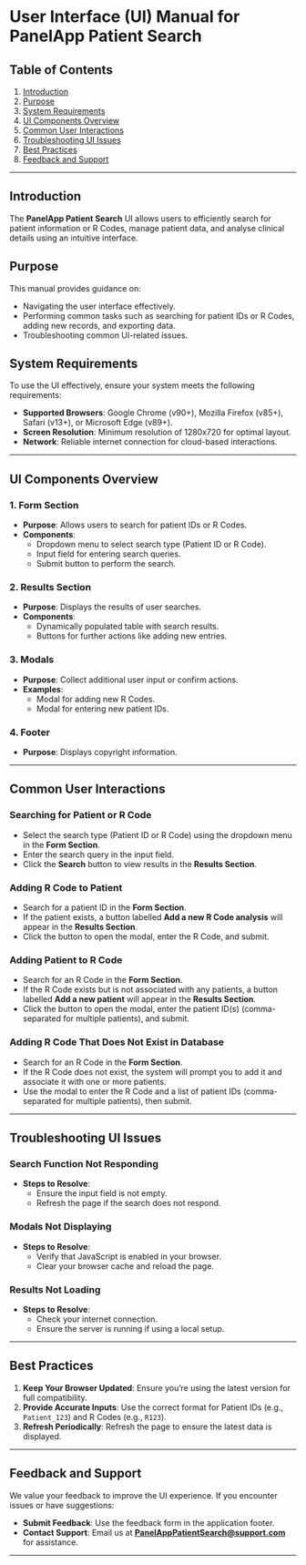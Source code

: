 # User Interface (UI) Manual for PanelApp Patient Search

## Table of Contents
1. [Introduction](#introduction)
2. [Purpose](#purpose)
3. [System Requirements](#system-requirements)
4. [UI Components Overview](#ui-components-overview)
5. [Common User Interactions](#common-user-interactions)
6. [Troubleshooting UI Issues](#troubleshooting-ui-issues)
7. [Best Practices](#best-practices)
8. [Feedback and Support](#feedback-and-support)

---

## Introduction
The **PanelApp Patient Search** UI allows users to efficiently search for patient information or R Codes, manage patient data, and analyse clinical details using an intuitive interface.

## Purpose
This manual provides guidance on:
- Navigating the user interface effectively.
- Performing common tasks such as searching for patient IDs or R Codes, adding new records, and exporting data.
- Troubleshooting common UI-related issues.

## System Requirements
To use the UI effectively, ensure your system meets the following requirements:
- **Supported Browsers**: Google Chrome (v90+), Mozilla Firefox (v85+), Safari (v13+), or Microsoft Edge (v89+).
- **Screen Resolution**: Minimum resolution of 1280x720 for optimal layout.
- **Network**: Reliable internet connection for cloud-based interactions.

---

## UI Components Overview

### 1. **Form Section**
- **Purpose**: Allows users to search for patient IDs or R Codes.
- **Components**:
  - Dropdown menu to select search type (Patient ID or R Code).
  - Input field for entering search queries.
  - Submit button to perform the search.

### 2. **Results Section**
- **Purpose**: Displays the results of user searches.
- **Components**:
  - Dynamically populated table with search results.
  - Buttons for further actions like adding new entries.

### 3. **Modals**
- **Purpose**: Collect additional user input or confirm actions.
- **Examples**:
  - Modal for adding new R Codes.
  - Modal for entering new patient IDs.

### 4. **Footer**
- **Purpose**: Displays copyright information.

---

## Common User Interactions

### Searching for Patient or R Code
- Select the search type (Patient ID or R Code) using the dropdown menu in the **Form Section**.
- Enter the search query in the input field.
- Click the **Search** button to view results in the **Results Section**.

### Adding R Code to Patient
- Search for a patient ID in the **Form Section**.
- If the patient exists, a button labelled **Add a new R Code analysis** will appear in the **Results Section**.
- Click the button to open the modal, enter the R Code, and submit.

### Adding Patient to R Code
- Search for an R Code in the **Form Section**.
- If the R Code exists but is not associated with any patients, a button labelled **Add a new patient** will appear in the **Results Section**.
- Click the button to open the modal, enter the patient ID(s) (comma-separated for multiple patients), and submit.

### Adding R Code That Does Not Exist in Database
- Search for an R Code in the **Form Section**.
- If the R Code does not exist, the system will prompt you to add it and associate it with one or more patients.
- Use the modal to enter the R Code and a list of patient IDs (comma-separated for multiple patients), then submit.
---

## Troubleshooting UI Issues

### Search Function Not Responding
- **Steps to Resolve**:
  - Ensure the input field is not empty.
  - Refresh the page if the search does not respond.

### Modals Not Displaying
- **Steps to Resolve**:
  - Verify that JavaScript is enabled in your browser.
  - Clear your browser cache and reload the page.

### Results Not Loading
- **Steps to Resolve**:
  - Check your internet connection.
  - Ensure the server is running if using a local setup.

---

## Best Practices

1. **Keep Your Browser Updated**: Ensure you’re using the latest version for full compatibility.
2. **Provide Accurate Inputs**: Use the correct format for Patient IDs (e.g., `Patient_123`) and R Codes (e.g., `R123`).
3. **Refresh Periodically**: Refresh the page to ensure the latest data is displayed.

---

## Feedback and Support
We value your feedback to improve the UI experience. If you encounter issues or have suggestions:
- **Submit Feedback**: Use the feedback form in the application footer.
- **Contact Support**: Email us at **PanelAppPatientSearch@support.com** for assistance.

---

